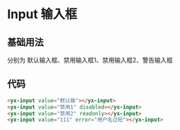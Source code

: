 # Input 输入框

## 基础用法

分别为 默认输入框、禁用输入框1、禁用输入框2、警告输入框

<ClientOnly>
<input-demo></input-demo>
</ClientOnly>

## 代码

```html
<yx-input value="默认输"></yx-input>
<yx-input value="禁用1" disabled></yx-input>
<yx-input value="禁用2" readonly></yx-input>
<yx-input value="111" error="用户名过短"></yx-input>
```